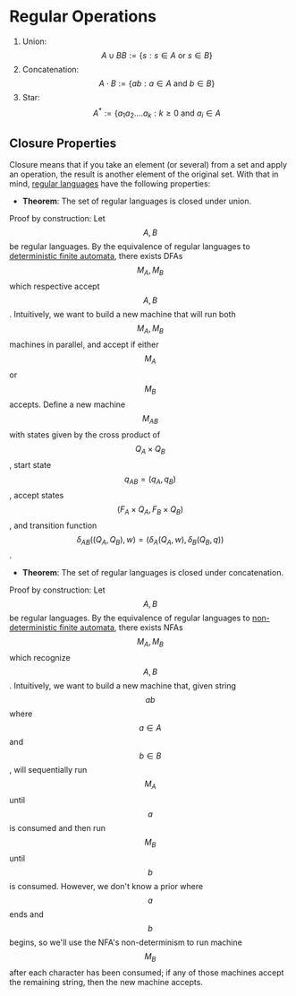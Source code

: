 # Regular Operations

1. Union: $$A \cup BB := \{s : s \in A \text{ or } s \in B\}$$
2. Concatenation: $$A \cdot B := \{ab : a \in A \text{ and } b \in B \}$$
3. Star: $$A^* := \{ a_1 a_2 .... a_k : k \geq 0 \text{ and } a_i \in A$$

## Closure Properties

Closure means that if you take an element (or several) from a set
and apply an operation, the result is another element of the original set.
With that in mind, [regular languages](regular_languages.md) have the following
properties:

- **Theorem**: The set of regular languages is closed under union.

Proof by construction: Let $$A, B$$ be regular languages. By the equivalence of regular
languages to [deterministic finite automata](deterministic_finite_automata.md),
there exists DFAs $$M_A, M_B$$ which respective accept $$A, B$$. Intuitively, we want
to build a new machine that will run both $$M_A, M_B$$ machines in parallel, and accept
if either $$M_A$$ or $$M_B$$ accepts. Define a new machine $$M_{AB}$$
with states given by the cross product of $$Q_A \times Q_B$$, start state $$q_{AB} = (q_A, q_B)$$,
accept states $$(F_A \times Q_A, F_B \times Q_B)$$, and transition function 
$$\delta_{AB}((Q_A, Q_B), w) = (\delta_A( Q_A, w), \delta_B (Q_B, q))$$. 

- **Theorem**: The set of regular languages is closed under concatenation.

Proof by construction: Let $$A, B$$ be regular languages. By the equivalence of regular
languages to [non-deterministic finite automata](nondeterministic_finite_automata.md), there
exists NFAs $$M_A, M_B$$ which recognize $$A, B$$. Intuitively, we want to build a new machine
that, given string $$ab$$ where $$a \in A$$ and $$b \in B$$, will sequentially run $$M_A$$
until $$a$$ is consumed and then run $$M_B$$ until $$b$$ is consumed. However, we don't know
a prior where $$a$$ ends and $$b$$ begins, so we'll use the NFA's non-determinism to run
machine $$M_B$$ after each character has been consumed; if any of those machines accept the 
remaining string, then the new machine accepts.
